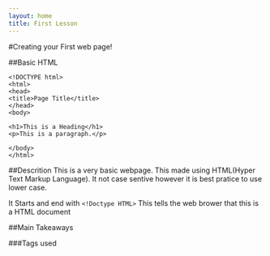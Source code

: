 ```yaml
---
layout: home
title: First Lesson
---
```

#Creating your First web page!

##Basic HTML
```
<!DOCTYPE html>
<html>
<head>
<title>Page Title</title>
</head>
<body>

<h1>This is a Heading</h1>
<p>This is a paragraph.</p>

</body>
</html>
```
##Descrition
This is a very basic webpage. This made using HTML(Hyper Text Markup Language). It not case sentive however it is best pratice to use lower case.

It Starts and end with `<!Doctype HTML>` This tells the web brower that this is a HTML document 

##Main Takeaways

###Tags used

